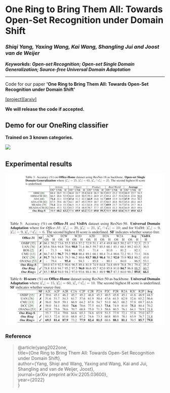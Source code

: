 # One Ring to Bring Them All: Towards Open-Set Recognition under Domain Shift 	

### _Shiqi Yang, Yaxing Wang, Kai Wang, Shangling Jui and Joost van de Weijer_

_**Keyworkds: Open-set Recognition; Open-set Single Domain Generalization; Source-free Universal Domain Adaptation**_

------------
Code for our paper **'One Ring to Bring Them All: Towards Open-Set Recognition under Domain Shift'** 

[[project]](https://sites.google.com/view/one-ring)[[arxiv]](https://arxiv.org/abs/2206.03600)

**We will release the code if accepted.**

## Demo for our **OneRing** classifier

**Trained on 3 known categories.**

![](./toy_CE_loss.gif)


## **Experimental results**

![](./result.png)


### **Reference**

> @article{yang2022one,\
  title={One Ring to Bring Them All: Towards Open-Set Recognition under Domain Shift},\
  author={Yang, Shiqi and Wang, Yaxing and Wang, Kai and Jui, Shangling and van de Weijer, Joost},\
  journal={arXiv preprint arXiv:2205.03600},\
  year={2022}\
}
